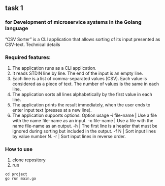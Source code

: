 ## task 1
### for Development of microservice systems in the Golang language
“CSV Sorter” is a CLI application that allows sorting of its input presented as CSV-text.
Technical details
### Required features:
1. The application runs as a CLI application.
2. It reads STDIN line by line. The end of the input is an empty line.
3. Each line is a list of comma-separated values (CSV). Each value is considered as a piece of text. The
number of values is the same in each line.
4. The application sorts all lines alphabetically by the first value in each line.
5. The application prints the result immediately, when the user ends to enter input text (presses <Enter> at a new line).
6. The application supports options:
Option usage
         -i file-name | Use a file with the name file-name as an input.
         -o file-name | Use a file with the name file-name as an output.
         -h           | The first line is a header that must be ignored during sorting but included in the output.
         -f N         | Sort input lines by value number N.
         -r           | Sort input lines in reverse order.
 ### How to use
 1. clone repository
 2. run 
 ```shell
 cd project
 go run main.go
 ```